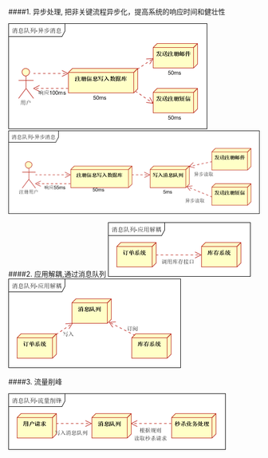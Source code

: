####1. 异步处理, 把非关键流程异步化，提高系统的响应时间和健壮性

![](/assets/图片3.png)
![](/assets/图片4.png)

####2. 应用解耦,通过消息队列
![](/assets/图片5.png)
![](/assets/图片6.png)

####3. 流量削峰

![](/assets/图片7.png)
